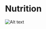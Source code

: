 # Nutrition



![Alt text](https://user-images.githubusercontent.com/10662653/29652765-cfed9d46-885b-11e7-814a-0b2b6d9f40e0.gif  "Demo")
